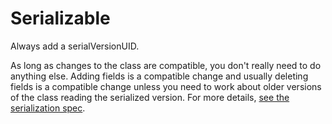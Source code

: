 
# Serializable

Always add a serialVersionUID.

As long as changes to the class are compatible, you don't really need to do
anything else. Adding fields is a compatible change and usually deleting fields
is a compatible change unless you need to work about older versions of the class
reading the serialized version. For more details, [see the serialization
spec](http://docs.oracle.com/javase/6/docs/platform/serialization/spec/version.html).
